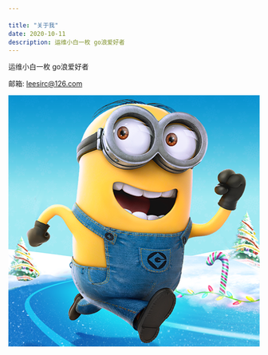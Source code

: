 ```yaml
---

title: "关于我"
date: 2020-10-11 
description: 运维小白一枚 go浪爱好者
---
```


运维小白一枚 go浪爱好者

邮箱:	leesirc@126.com

![leesirc](leesirc.jpg)

